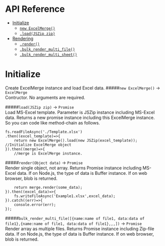 # API Reference  
  
- [Initialize](#core)
    - [`new ExcelMerge()`](#new-promisefunctionfunction-resolve-function-reject-resolver---promise)
    - [`.load(JSZip zip)`](#thenfunction-fulfilledhandler--function-rejectedhandler----promise)
- [Rendering](#core)
    - [`.render()`](#new-promisefunctionfunction-resolve-function-reject-resolver---promise)
    - [`.bulk_render_multi_file()`](#new-promisefunctionfunction-resolve-function-reject-resolver---promise)
    - [`.bulk_render_multi_sheet()`](#new-promisefunctionfunction-resolve-function-reject-resolver---promise)
  
# Initialize  
Create ExcelMerge instance and load Excel data.
#####`new ExcelMerge()` -> `ExcelMerge`  
Contructor. No arguments are required. 

#####`load(JSZip zip)` -> `Promise`  
Load MS-Excel template. Parameter is JSZip instance including MS-Excel data. Returns a new promise instance including this ExcelMerge instance. So you can code like method-chain as follows.  
```
fs.readFileAsync('./Template.xlsx')
.then((excel_template)=>{
    return new ExcelMerge().load(new JSZip(excel_template)); //Initialize ExcelMerge object
}).then((merge)=>{
    //merge is ExcelMerge instance.
```
  
#####`render(Object data)` -> `Promise`  
Render single object, not array. Returns Promise instance including MS-Excel data. If on Node.js, the type of data is Buffer instance. If on web browser, blob is returned.
```
    return merge.render(some_data);
}).then((excel_data)=>{
    fs.writeFileAsync('Example1.xlsx',excel_data);
}).catch((err)=>{
    console.error(err);
});
```

#####`bulk_render_multi_file([{name:name of file1, data:data of file1},{name:name of file1, data:data of file1},,,])` -> `Promise`  
Render array as multiple files. Returns Promise instance including Zip-file data. If on Node.js, the type of data is Buffer instance. If on web browser, blob is returned.  
```
```
